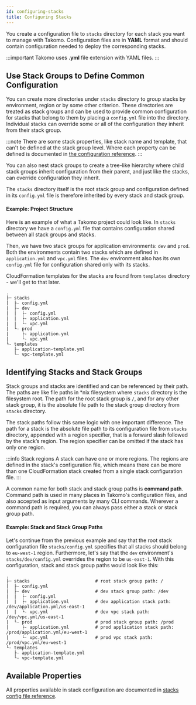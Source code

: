 ```yaml
---
id: configuring-stacks
title: Configuring Stacks
---
```

You create a configuration file to `stacks` directory for each stack you want to manage with Takomo. Configuration files are in **YAML** format and should contain configuration needed to deploy the corresponding stacks.

:::important
Takomo uses **.yml** file extension with YAML files.
:::

## Use Stack Groups to Define Common Configuration 

You can create more directories under `stacks` directory to group stacks by environment, region or by some other criterion. These directories are treated as stack groups and can be used to provide common configuration for stacks that belong to them by placing a `config.yml` file into the directory. Individual stacks can override some or all of the configuration they inherit from their stack group.

:::note
There are some stack properties, like stack name and template, that can't be defined at the stack group level. Where each property can be defined is documented in [the configuration reference](docs/config-reference/stacks).
:::

You can also nest stack groups to create a tree-like hierarchy where child stack groups inherit configuration from their parent, and just like the stacks, can override configuration they inherit. 

The `stacks` directory itself is the root stack group and configuration defined in its `config.yml` file is therefore inherited by every stack and stack group.

#### Example: Project Structure 

Here is an example of what a Takomo project could look like. In `stacks` directory we have a `config.yml` file that contains configuration shared between all stack groups and stacks.

Then, we have two stack groups for application environments: `dev` and `prod`. Both the environments contain two stacks which are defined in `application.yml` and `vpc.yml` files. The `dev` environment also has its own `config.yml` file for configuration shared only with its stacks.

CloudFormation templates for the stacks are found from `templates` directory - we'll get to that later.

```
.
├─ stacks
|  ├- config.yml
|  ├- dev
|  |  ├- config.yml
|  |  ├- application.yml
|  |  └- vpc.yml
|  └- prod
|     ├- application.yml
|     └- vpc.yml
└- templates
   ├- application-template.yml
   └- vpc-template.yml
```

## Identifying Stacks and Stack Groups

Stack groups and stacks are identified and can be referenced by their path. The paths are like file paths in *nix filesystem where `stacks` directory is the filesystem root. The path for the root stack group is `/`, and for any other stack group, it is the absolute file path to the stack group directory from `stacks` directory.

The stack paths follow this same logic with one important difference. The path for a stack is the absolute file path to its configuration file from `stacks` directory, appended with a region specifier, that is a forward slash followed by the stack’s region. The region specifier can be omitted if the stack has only one region.

:::info Stack regions
A stack can have one or more regions. The regions are defined in the stack's configuration file, which means there can be more than one CloudFormation stack created from a single stack configuration file.
:::

A common name for both stack and stack group paths is **command path**. Command path is used in many places in Takomo's configuration files, and also accepted as input arguments by many CLI commands. Wherever a command path is required, you can always pass either a stack or stack group path.

#### Example: Stack and Stack Group Paths

Let's continue from the previous example and say that the root stack configuration file `stacks/config.yml` specifies that all stacks should belong to `eu-west-1` region. Furthermore, let's say that the `dev` environment's `stacks/dev/config.yml` overrides the region to be `us-east-1`. With this configuration, stack and stack group paths would look like this:

```
.
├─ stacks                         # root stack group path: /
|  ├- config.yml                  
|  ├- dev                         # dev stack group path: /dev
|  |  ├- config.yml               
|  |  ├- application.yml          # dev application stack path: /dev/application.yml/us-east-1
|  |  └- vpc.yml                  # dev vpc stack path: /dev/vpc.yml/us-east-1
|  └- prod                        # prod stack group path: /prod
|     ├- application.yml          # prod application stack path: /prod/application.yml/eu-west-1
|     └- vpc.yml                  # prod vpc stack path: /prod/vpc.yml/eu-west-1
└- templates
   ├- application-template.yml
   └- vpc-template.yml
```

## Available Properties

All properties available in stack configuration are documented in [stacks config file reference](docs/config-reference/stacks).